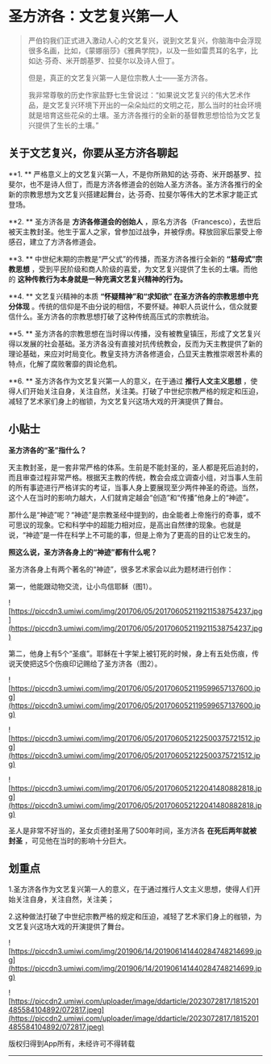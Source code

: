 # 圣方济各：文艺复兴第一人

> 严伯钧我们正式进入激动人心的文艺复兴，说到文艺复兴，你脑海中会浮现很多名画，比如，《蒙娜丽莎》《雅典学院》，以及一些如雷贯耳的名字，比如达·芬奇、米开朗基罗、拉斐尔以及诗人但丁。
> 
> 但是，真正的文艺复兴第一人是位宗教人士——圣方济各。
> 
> 我非常尊敬的历史作家盐野七生曾说过：“如果说文艺复兴的伟大艺术作品，是文艺复兴环境下开出的一朵朵灿烂的文明之花，那么当时的社会环境就是培育这些花朵的土壤。圣方济各推行的全新的基督教思想恰恰为文艺复兴提供了生长的土壤。”

## 关于文艺复兴，你要从圣方济各聊起

 **1. ** 严格意义上的文艺复兴第一人，不是你所熟知的达·芬奇、米开朗基罗、拉斐尔，也不是诗人但丁，而是方济各修道会的创始人圣方济各。圣方济各推行的全新的宗教思想为文艺复兴搭建起舞台，达·芬奇、拉斐尔等伟大的艺术家才能正式登场。

 **2. ** 圣方济各是 **方济各修道会的创始人** ，原名方济各（Francesco），去世后被天主教封圣。他生于富人之家，曾参加过战争，并被俘虏。释放回家后蒙受上帝感召，建立了方济各修道会。

 **3. ** 中世纪末期的宗教是“严父式”的传播，而圣方济各推行全新的 **“慈母式”宗教思想** ，受到平民阶级和商人阶级的喜爱，为文艺复兴提供了生长的土壤。而他的 **这种传教行为本身就是一种充满文艺复兴精神的行为。**

 **4. ** 文艺复兴精神的本质 **“怀疑精神”和“求知欲” 在圣方济各的宗教思想中充分体现** 。传统的信仰是不由分说的相信，不要怀疑。神职人员说什么，信众就要信什么。圣方济各的宗教思想打破了这种传统高压式的宗教统治。

 **5. ** 圣方济各的宗教思想在当时得以传播，没有被教皇镇压，形成了文艺复兴得以发展的社会基础。圣方济各没有直接对抗传统教会，反而为天主教提供了新的理论基础，来应对时局变化。教皇支持方济各修道会，凸显天主教推崇艰苦朴素的特点，化解了腐败奢靡的舆论危机。

 **6. ** 圣方济各作为文艺复兴第一人的意义，在于通过 **推行人文主义思想** ，使得人们开始关注自身，关注自然，关注美。打破了中世纪宗教严格的规定和压迫，减轻了艺术家们身上的枷锁，为文艺复兴这场大戏的开演提供了舞台。

## 小贴士

 **圣方济各的“圣”指什么？**

天主教封圣，是一套非常严格的体系。生前是不能封圣的，圣人都是死后追封的，而且审查过程非常严格。根据天主教的传统，教会会成立调查小组，对当事人生前的所有事迹进行严格详实的考证，当事人身上要展现至少两件神圣的奇迹。当然，这个人在当时的影响力越大，人们就肯定越会“创造”和“传播”他身上的“神迹”。

那什么是“神迹”呢？“神迹”是宗教圣经中提到的，由全能者上帝施行的奇事，或不可思议的现象。它和科学中的超能力相对应，是高出自然律的现象。也就是说，“神迹”是一件在科学上不可能的事，但是上帝为了更高的目的让它发生的。

 **照这么说，圣方济各身上的“神迹”都有什么呢？**

圣方济各身上有两个著名的“神迹”，很多艺术家会以此为题材进行创作：

第一，他能跟动物交流，让小鸟信耶稣（图1）。

![https://piccdn3.umiwi.com/img/201706/05/201706052119211538754237.jpg](https://piccdn3.umiwi.com/img/201706/05/201706052119211538754237.jpg)

第二，他身上有5个“圣痕”。耶稣在十字架上被钉死的时候，身上有五处伤痕，传说天使把这5个伤痕印记赐给了圣方济各（图2）。

![https://piccdn3.umiwi.com/img/201706/05/201706052119599657137600.jpg](https://piccdn3.umiwi.com/img/201706/05/201706052119599657137600.jpg)

![https://piccdn3.umiwi.com/img/201706/05/201706052122500375721512.jpg](https://piccdn3.umiwi.com/img/201706/05/201706052122500375721512.jpg)

![https://piccdn3.umiwi.com/img/201706/05/201706052122041480882818.jpg](https://piccdn3.umiwi.com/img/201706/05/201706052122041480882818.jpg)

圣人是非常不好当的，圣女贞德封圣用了500年时间，圣方济各 **在死后两年就被封圣** ，可见他在当时的影响十分巨大。

## 划重点

1.圣方济各作为文艺复兴第一人的意义，在于通过推行人文主义思想，使得人们开始关注自身，关注自然，关注美；

2.这种做法打破了中世纪宗教严格的规定和压迫，减轻了艺术家们身上的枷锁，为文艺复兴这场大戏的开演提供了舞台。

![https://piccdn3.umiwi.com/img/201906/14/201906141440284748214699.jpg](https://piccdn3.umiwi.com/img/201906/14/201906141440284748214699.jpg)

![https://piccdn2.umiwi.com/uploader/image/ddarticle/2023072817/1815201485584104892/072817.jpeg](https://piccdn2.umiwi.com/uploader/image/ddarticle/2023072817/1815201485584104892/072817.jpeg)

版权归得到App所有，未经许可不得转载

---
